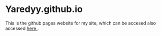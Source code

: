 # Yaredyy.github.io

This is the github pages website for my site, which can be accesed also accessed <a href="Yaredyy.github.io"> here </a>.
